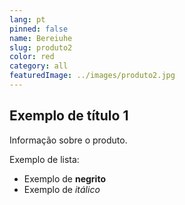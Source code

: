 ```yaml
---
lang: pt
pinned: false
name: Bereiuhe
slug: produto2
color: red
category: all
featuredImage: ../images/produto2.jpg
---
```


## Exemplo de título 1

Informação sobre o produto.

Exemplo de lista:

- Exemplo de **negrito**
- Exemplo de _itálico_
